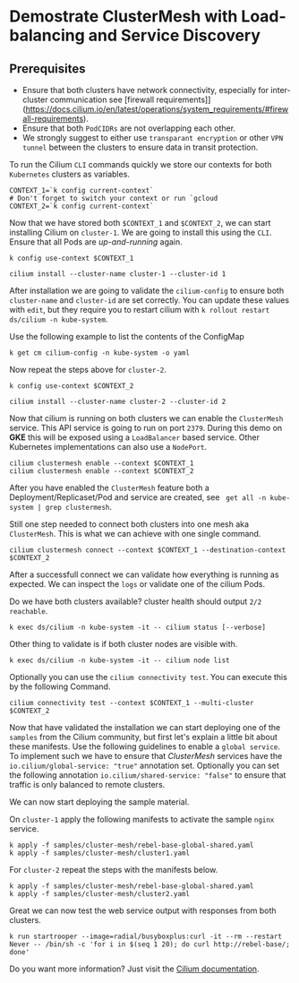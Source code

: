 # Demostrate ClusterMesh with Load-balancing and Service Discovery

## Prerequisites

- Ensure that both clusters have network connectivity, especially for inter-cluster communication see [firewall requirements]](https://docs.cilium.io/en/latest/operations/system_requirements/#firewall-requirements).
- Ensure that both `PodCIDRs` are not overlapping each other.
- We strongly suggest to either use `transparant encryption` or other `VPN tunnel` between the clusters to ensure data in transit protection.


To run the Cilium `CLI` commands quickly we store our contexts for both `Kubernetes` clusters as variables.

```
CONTEXT_1=`k config current-context`
# Don't forget to switch your context or run `gcloud 
CONTEXT_2=`k config current-context`
```

Now that we have stored both `$CONTEXT_1` and `$CONTEXT_2`, we can start installing Cilium on `cluster-1`. We are going to install this using the `CLI`. Ensure that all Pods are *up-and-running* again.

```
k config use-context $CONTEXT_1
```
```
cilium install --cluster-name cluster-1 --cluster-id 1
```

After installation we are going to validate the `cilium-config` to ensure both `cluster-name` and `cluster-id` are set correctly. You can update these values with `edit`, but they require you to restart cilium with `k rollout restart ds/cilium -n kube-system`.

Use the following example to list the contents of the ConfigMap

```
k get cm cilium-config -n kube-system -o yaml
```

Now repeat the steps above for `cluster-2`.

```
k config use-context $CONTEXT_2
```
```
cilium install --cluster-name cluster-2 --cluster-id 2
```

Now that cilium is running on both clusters we can enable the `ClusterMesh` service. This API service is going to run on port `2379`. During this demo on **GKE** this will be exposed using a `LoadBalancer` based service. Other Kubernetes implementations can also use a `NodePort`.

```
cilium clustermesh enable --context $CONTEXT_1
cilium clustermesh enable --context $CONTEXT_2
```

After you have enabled the  `ClusterMesh` feature both a Deployment/Replicaset/Pod and service are created, see ` get all -n kube-system | grep clustermesh`.

Still one step needed to connect both clusters into one mesh aka `ClusterMesh`. This is what we can achieve with one single command.

```
cilium clustermesh connect --context $CONTEXT_1 --destination-context $CONTEXT_2
```

After a successfull connect we can validate how everything is running as expected. We can inspect the `logs` or validate one of the cilium Pods.

Do we have both clusters available? cluster health should output `2/2 reachable`.
 
```
k exec ds/cilium -n kube-system -it -- cilium status [--verbose]
```

Other thing to validate is if both cluster nodes are visible with.

```
k exec ds/cilium -n kube-system -it -- cilium node list
```

Optionally you can use the `cilium connectivity test`. You can execute this by the following Command.

```
cilium connectivity test --context $CONTEXT_1 --multi-cluster $CONTEXT_2
```

Now that have validated the installation we can start deploying one of the `samples` from the Cilium community, but first let's explain a little bit about these manifests. Use the following guidelines to enable a `global service`. To implement such we have to ensure that *ClusterMesh* services have the `io.cilium/global-service: "true"` annotation set. Optionally you can set the following annotation `io.cilium/shared-service: "false"` to ensure that traffic is only balanced to remote clusters.

We can now start deploying the sample material.

On `cluster-1` apply the following manifests to activate the sample `nginx` service.

```
k apply -f samples/cluster-mesh/rebel-base-global-shared.yaml
k apply -f samples/cluster-mesh/cluster1.yaml
```

For `cluster-2` repeat the steps with the manifests below.

```
k apply -f samples/cluster-mesh/rebel-base-global-shared.yaml
k apply -f samples/cluster-mesh/cluster2.yaml
```

Great we can now test the web service output with responses from both clusters.
```
k run startrooper --image=radial/busyboxplus:curl -it --rm --restart Never -- /bin/sh -c 'for i in $(seq 1 20); do curl http://rebel-base/; done'
```

Do you want more information? Just visit the [Cilium documentation](https://docs.cilium.io/en/latest/gettingstarted/clustermesh/services/).